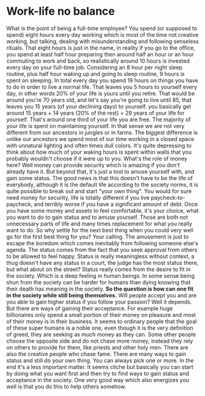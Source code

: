 # Work-life no balance

What is the point of being a full-time employee? You spend (or supposed to spend) eight hours every day working which is most of the time not creative working, but talking, dealing with misunderstanding and following senseless rituals.
That eight hours is just in the name, in reality if you go to the office, you spend at least half hour preparing then around half an hour or an hour commuting to work and back, so realistically around 10 hours is invested every day on your full-time job.
Considering an 8 hour per night sleep routine, plus half hour waking up and going to sleep routine, 9 hours is spent on sleeping.
In total every day you spend 19 hours on things you have to do in order to live a normal life. That leaves you 5 hours to yourself every day, in other words 20% of your life is yours until you retire. That would be around you're 70 years old, and let's say you're going to live until 85, that leaves you 15 years (of your declining days) to yourself.
you basically get around 15 years + 14 years (20% of the rest) = 29 years of your life for yourself. That's around one third of your life you are free.
The majority of your life is spent on maintaining yourself. In that sense we are not very different from our ancestors in jungles or in farms.
The biggest difference is unlike our ancestors we spend most of our time working in a closed space with unnatural lighting and often times dull colors.
It's quite depressing to think about how much of your waking hours is spent within walls that you probably wouldn't choose if it were up to you.
What's the role of money here? Well money can provide security which is amazing if you don't already have it. But beyond that, it's just a tool to amuse yourself with, and gain some status.
The good news is that this doesn't have to be the life of everybody, although it is the default life according to the society norms, it is quite possible to break out and start "your own thing".
You would for sure need money for security, life is totally different if you live paycheck-to-paycheck, and terribly worse if you have a significant amount of debt.
Once you have some money and assets to feel comfortable, it's your choice, what you want to do to gain status and to amuse yourself. Those are both not unnecessary parts of life and many times replacement for what you really want to do.
So why settle for the next best thing when you could very well go for the first best thing for you? Your calling.
The amusement is just to escape the boredom which comes inevitably from following someone else's agenda.
The status comes from the fact that you seek approval from others to be allowed to feel happy. Status is really meaningless without context, a thug doesn't have any status in a court, the judge has the most status there, but what about on the street?
Status really comes from the desire to fit in the society. Which is a deep feeling in human beings. In some sense being shun from the society can be harder for humans than dying knowing that their death has meaning in the society.
**So the question is how can one fit in the society while still being themselves.**
Will people accept you and are you able to gain higher status if you follow your passion? Well it depends. But there are ways of gaining their acceptance. For example huge billionaires only spend a small portion of their money on pleasure and most of their money is in their business. It seems to ordinary people that the goal of these super humans is a noble one, even though it is the very definition of greed, they are seeking as much money as they can.
Some other people choose the opposite side and do not chase more money, instead they rely on others to provide for them, like priests and other holy men.
There are also the creative people who chase fame.
There are many ways to gain status and still do your own thing. You can always pick one or more.
In the end it's a less important matter.
It seems cliche but basically you can start by doing what you want first and then try to find ways to gain status and acceptance in the society.
One very good way which also energizes you well is that you do this to help others somehow.
